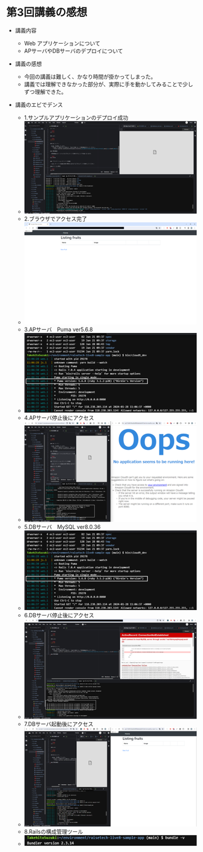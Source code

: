 # 第3回講義の感想
* 講義内容
  - Web アプリケーションについて
  - APサーバやDBサーバのデプロイについて

* 講義の感想
  - 今回の講義は難しく、かなり時間が掛かってしまった。
  - 講義では理解できなかった部分が、実際に手を動かしてみることで少しずつ理解できた。

* 講義のエビでデンス
  - 1.サンプルアプリケーションのデプロイ成功
  - ![img01](img/img01.png)
  - 2.ブラウザでアクセス完了
  - ![img02](img/img02.png)
  - 3.APサーバ　Puma ver5.6.8
  - ![img02](img/img03.png)
  - 4.APサーバ停止後にアクセス
  - ![img04](img/img04.png)
  - 5.DBサーバ　MySQL ver8.0.36　
  - ![img02](img/img03.png)
  - 6.DBサーバ停止後にアクセス
  - ![img06](img/img06.png)
  - 7.DBサーバ起動後にアクセス
  - ![img02](img/img07.png)
  - 8.Railsの構成管理ツール
  - ![img08](img/img08.png)


